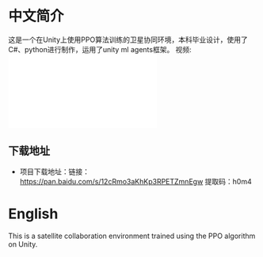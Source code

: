 # 中文简介
这是一个在Unity上使用PPO算法训练的卫星协同环境，本科毕业设计，使用了C#、python进行制作，运用了unity ml agents框架。
视频:<iframe src="//player.bilibili.com/player.html?isOutside=true&aid=1255588319&bvid=BV1UJ4m1g7KG&cid=1579117960&p=1" scrolling="no" border="0" frameborder="no" framespacing="0" allowfullscreen="true"></iframe>
## 下载地址
- 项目下载地址：链接：https://pan.baidu.com/s/12cRmo3aKhKp3RPETZmnEgw 提取码：h0m4 
# English
This is a satellite collaboration environment trained using the PPO algorithm on Unity.
